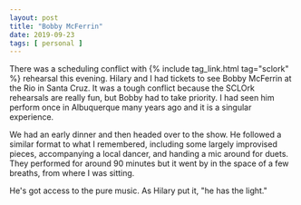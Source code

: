 ```yaml
---
layout: post
title: "Bobby McFerrin"
date: 2019-09-23
tags: [ personal ]
---
```


There was a scheduling conflict with {% include tag_link.html tag="sclork" %} rehearsal this evening. Hilary and I had
tickets to see Bobby McFerrin at the Rio in Santa Cruz. It was a tough conflict because the SCLOrk rehearsals are really
fun, but Bobby had to take priority. I had seen him perform once in Albuquerque many years ago and it is a singular
experience.

We had an early dinner and then headed over to the show. He followed a similar format to what I remembered, including
some largely improvised pieces, accompanying a local dancer, and handing a mic around for duets. They performed for
around 90 minutes but it went by in the space of a few breaths, from where I was sitting.

He's got access to the pure music. As Hilary put it, "he has the light."


